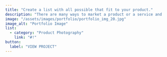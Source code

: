 ```yaml
---
title: "Create a list with all possible that fit to your product."
description: "There are many ways to market a product or a service and providing the potential clients and customers with testimonials. The power of testimonials can never be underestimated. People, especially nowadays."
image: "/assets/images/portfolio/portfolio_img_20.jpg"
image_alt: "Portfolio Image"
list:
  - category: "Product Photography"
    link: "#!"
button:
  label: "VIEW PROJECT"
---
```

